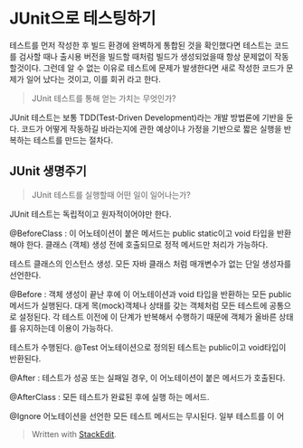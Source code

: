 # JUnit으로 테스팅하기

테스트를 먼저 작성한 후 빌드 환경에 완벽하게 통합된 것을 확인했다면 테스트는 코드를 검사할 때나 출시용 버전을 빌드할 때처럼 빌드가 생성되었을때 항상 문제없이 작동할것이다. 그런데 알 수 없는 이유로 테스트에 문제가 발생한다면 새로 작성한 코드가 문제가 일어 났다는 것이고, 이를 회귀 라고 한다. 

> JUnit 테스트를 통해 얻는 가치는 무엇인가?

JUnit 테스트는 보통 TDD(Test-Driven Development)라는 개발 방법론에 기반을 둔다. 코드가 어떻게 작동하길 바라는지에 관한 예상이나 가정을 기반으로 짧은 실행을 반복하는 테스트를 만드는 절차다.

## JUnit 생명주기

> JUnit 테스트를 실행할때 어떤 일이 일어나는가? 

JUnit 테스트는 독립적이고 원자적이어야만 한다. 
 
@BeforeClass
: 이 어노테이션이 붙은 메서드는 public static이고 void 타입을 반환해야 한다. 클래스 (객체) 생성 전에 호출되므로 정적 메서드만 처리가 가능하다.

테스트 클래스의 인스턴스 생성. 모든 자바 클래스 처럼 매개변수가 없는 단일 생성자를 선언한다. 

@Before
:  객체 생성이 끝난 후에 이 어노테이션과 void 타입을 반환하는 모든 public 메서드가 실행된다. 대게 목(mock)객체나 상태를 갖는 객체처럼 모든 테스트에 공통으로 설정된다. 각 테스트 이전에 이 단계가 반복해서 수행하기 때문에 객체가 올바른 상태를 유지하는데 이용이 가능하다. 

테스트가 수행된다. @Test 어노테이션으로 정의된 테스트는 public이고 void타입이 반환된다. 

@After
: 테스트가 성공 또는 실패일 경우, 이 어노테이션이 붙은 메서드가 호출된다. 

@AfterClass
: 모든 테스트가 완료된 후에 실행 하는 메서드.


@Ignore 어노테이션을 선언한 모든 테스트 메서드는 무시된다. 일부 테스트를 이 어

> Written with [StackEdit](https://stackedit.io/).
<!--stackedit_data:
eyJoaXN0b3J5IjpbLTQ3NTM1Mzg0NywtMTU0NDkxNTQyNSwtMT
c3NTY1MjczNCwxOTg0OTAyMzUzLDczMDk5ODExNl19
-->